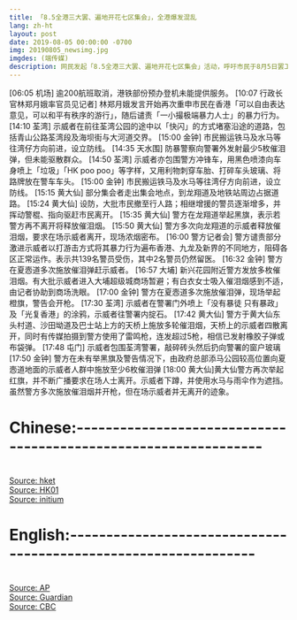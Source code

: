 ```yaml
---
title: 「8.5全港三大罢、遍地开花七区集会」，全港爆发混乱
lang: zh-ht
layout: post
date: 2019-08-05 00:00:00 -0700
img: 20190805_newsimg.jpg
imgdes: (端传媒)
description: 网民发起「8.5全港三大罢、遍地开花七区集会」活动，呼吁市民于8月5日罢工、罢市、罢课，同时在港九新界七区分别举行集会，以行动表达对政府的不满，要求政府回应民间五大诉求。警方表示，截至下午共拘捕82人，涉嫌非法集会、藏有攻击性武器等。
---
```

[06:05 机场] 逾200航班取消，港铁部份预办登机未能提供服务。
[10:07 行政长官林郑月娥率官员见记者] 林郑月娥发言开始再次重申市民在香港「可以自由表达意见，可以和平有秩序的游行」，随后谴责「一小撮极端暴力人士」的暴力行为。
[14:10 荃湾] 示威者在前往荃湾公园的途中以「快闪」的方式堵塞沿途的道路，包括青山公路荃湾段及海坝街与大河道交界。
[15:00 金钟] 市民搬运铁马及水马等往湾仔方向前进，设立防线。
[14:35 天水围] 防暴警察向警署外发射最少5枚催泪弹，但未能驱散群众。
[14:50 荃湾] 示威者亦包围警方冲锋车，用黑色喷漆向车身喷上「垃圾」「HK poo poo」等字样，又用利物刺穿车胎、打碎车头玻璃、将路牌放在警车车头。
[15:00 金钟] 市民搬运铁马及水马等往湾仔方向前进，设立防线。
[15:15 黄大仙] 部分集会者走出集会地点，到龙翔道及地铁站周边占据道路。
[15:24 黄大仙] 设防，大批市民撤至行人路；相继增援的警员逐渐增多，并挥动警棍、指向驱赶市民离开。
[15:35 黄大仙] 警方在龙翔道举起黑旗，表示若警方再不离开将释放催泪烟。
[15:50 黄大仙] 警方多次向龙翔道的示威者释放催泪烟，要求在场示威者离开，现场浓烟密布。
[16:00 警方记者会] 警方谴责部分激进示威者以打游击方式将其暴力行为遍布香港、九龙及新界的不同地方，阻碍各区正常运作。表示共139名警员受伤，其中2名警员仍然留医。
[16:32 金钟] 警方在夏悫道多次施放催泪弹赶示威者。
[16:57 大埔] 新兴花园附近警方发放多枚催泪烟。有大批示威者进入大埔超级城商场暂避；有白衣女士吸入催泪烟感到不适，由记者协助到商场洗眼。
[17:00 金钟] 警方在夏悫道多次施放催泪弹，现场举起橙旗，警告会开枪。
[17:30 荃湾] 示威者在警署门外喷上「没有暴徒 只有暴政」及「光复香港」的涂鸦，示威者往警署内掟石。
[17:42 黄大仙] 警方于黄大仙东头村道、沙田坳道及巴士站上方的天桥上施放多轮催泪烟，天桥上的示威者四散离开，同时有传媒拍摄到警方使用了雷鸣枪，连发超过5枪，相信已发射橡胶子弹或布袋弹。
[17:48 屯门] 示威者包围荃湾警署，敲碎砖头然后扔向警署的窗户玻璃
[17:50 金钟] 警方在未有举黑旗及警告情况下，由政府总部添马公园较高位置向夏悫道地面的示威者人群中施放至少6枚催泪弹
[18:00 黄大仙]黄大仙警方再次举起红旗，并不断广播要求在场人士离开。示威者下蹲，并使用水马与雨伞作为遮挡。虽然警方多次施放催泪烟并开枪，但在场示威者并无离开的迹象。

# Chinese:----------------------------------------------------------------
<br>[Source: hket](https://inews.hket.com/article/2418988/%E3%80%90%E5%8F%8D%E4%BF%AE%E4%BE%8B%E3%80%918.5%E7%BD%B7%E5%B7%A5%E8%A7%B8%E7%99%BC%E5%81%9C%E9%A3%9B%E6%BD%AE%20%E5%91%A8%E4%BA%8C%E5%86%8D%E6%9C%8915%E7%8F%AD%E5%9C%8B%E6%B3%B0%E8%88%AA%E7%8F%AD%E5%8F%96%E6%B6%88%20%EF%BC%88%E4%B8%8D%E6%96%B7%E6%9B%B4%E6%96%B0%EF%BC%89)
<br>[Source: HK01](https://www.hk01.com/18%E5%8D%80%E6%96%B0%E8%81%9E/360053/8-5%E7%BD%B7%E5%B7%A5%E9%9B%86%E6%9C%83-%E7%9B%B4%E6%92%AD-%E9%BB%83%E5%A4%A7%E4%BB%99%E6%B6%88%E9%98%B2%E5%93%A1%E8%B8%A2%E8%B5%B0%E5%82%AC%E6%B7%9A%E5%BD%88-%E6%B2%99%E7%94%B0%E8%AD%A6%E7%BD%B2%E7%87%92%E9%9B%9C%E7%89%A9)
<br>[Source: initium](https://theinitium.com/article/20190805-whatsnew-hongkong-strike/)

# English:----------------------------------------------------------------
<br>[Source: AP](https://apnews.com/3b3358bf86e64166910ae1d1cf4654ba)
<br>[Source: Guardian](https://www.theguardian.com/world/live/2019/aug/05/hong-kong-protest-brings-city-to-standstill-ahead-of-carrie-lam-statement-live)
<br>[Source: CBC](https://www.cbc.ca/news/world/hong-kong-protests-strike-1.5236474)